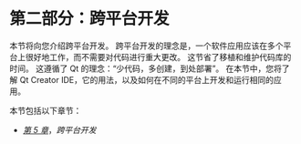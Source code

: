 # 第二部分：跨平台开发

本节将向您介绍跨平台开发。 跨平台开发的理念是，一个软件应用应该在多个平台上很好地工作，而不需要对代码进行重大更改。 这节省了移植和维护代码库的时间。 这遵循了 Qt 的理念：“少代码，多创建，到处部署”。 在本节中，您将了解 Qt Creator IDE，它的用法，以及如何在不同的平台上开发和运行相同的应用。

本节包括以下章节：

*   [*第 5 章*](05.html#_idTextAnchor103)，*跨平台开发*